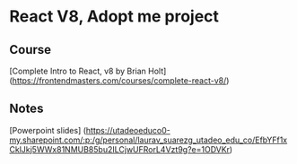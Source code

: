 # React V8, Adopt me project

## Course
[Complete Intro to React, v8 by Brian Holt]  (https://frontendmasters.com/courses/complete-react-v8/)

## Notes
[Powerpoint slides] (https://utadeoeduco0-my.sharepoint.com/:p:/g/personal/laurav_suarezg_utadeo_edu_co/EfbYFf1xCklJkj5WWx81NMUB85bu2ILCjwUFRorL4Vzt9g?e=1ODVKr)
